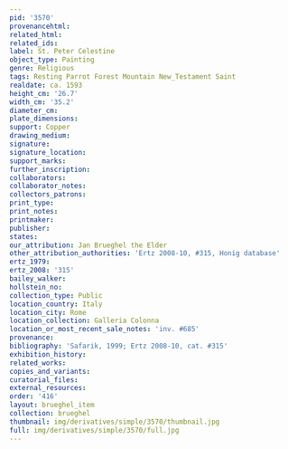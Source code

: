 ```yaml
---
pid: '3570'
provenancehtml:
related_html:
related_ids:
label: St. Peter Celestine
object_type: Painting
genre: Religious
tags: Resting Parrot Forest Mountain New_Testament Saint
realdate: ca. 1593
height_cm: '26.7'
width_cm: '35.2'
diameter_cm:
plate_dimensions:
support: Copper
drawing_medium:
signature:
signature_location:
support_marks:
further_inscription:
collaborators:
collaborator_notes:
collectors_patrons:
print_type:
print_notes:
printmaker:
publisher:
states:
our_attribution: Jan Brueghel the Elder
other_attribution_authorities: 'Ertz 2008-10, #315, Honig database'
ertz_1979:
ertz_2008: '315'
bailey_walker:
hollstein_no:
collection_type: Public
location_country: Italy
location_city: Rome
location_collection: Galleria Colonna
location_or_most_recent_sale_notes: 'inv. #685'
provenance:
bibliography: 'Safarik, 1999; Ertz 2008-10, cat. #315'
exhibition_history:
related_works:
copies_and_variants:
curatorial_files:
external_resources:
order: '416'
layout: brueghel_item
collection: brueghel
thumbnail: img/derivatives/simple/3570/thumbnail.jpg
full: img/derivatives/simple/3570/full.jpg
---
```

